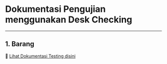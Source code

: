 # Dokumentasi Pengujian menggunakan Desk Checking
---
## 1. Barang
📌 [Lihat Dokumentasi Testing disini](Barang/HasilUji.md)  
